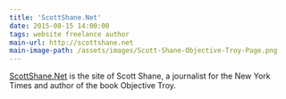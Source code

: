 ```yaml
---
title: 'ScottShane.Net'
date: 2015-08-15 14:00:00
tags: website freelance author
main-url: http://scottshane.net
main-image-path: /assets/images/Scott-Shane-Objective-Troy-Page.png
---
```

[ScottShane.Net]({{page.main-url}}) is the site of Scott Shane, a journalist for the New York Times and author of the book Objective Troy.
